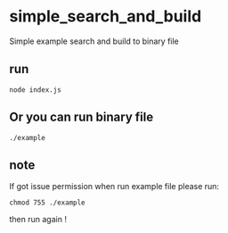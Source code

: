 # simple_search_and_build
Simple example search and build to binary file

## run
```node index.js```

## Or you can run binary file 
``./example``

## note
If got issue permission when run example file please run: 

``chmod 755 ./example``

then run again !